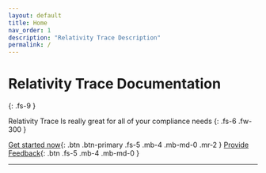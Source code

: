```yaml
---
layout: default
title: Home
nav_order: 1
description: "Relativity Trace Description"
permalink: /
---
```


# Relativity Trace Documentation
{: .fs-9 }

Relativity Trace Is really great for all of your compliance needs
{: .fs-6 .fw-300 }

[Get started now](#getting-started){: .btn .btn-primary .fs-5 .mb-4 .mb-md-0 .mr-2 } [Provide Feedback](https://github.com/pmarsceill/just-the-docs){: .btn .fs-5 .mb-4 .mb-md-0 }

---
